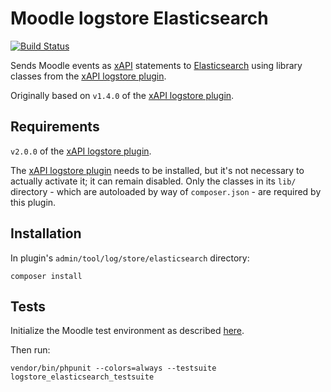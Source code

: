 # Moodle logstore Elasticsearch

[![Build Status](https://travis-ci.org/leo-learning/moodle-logstore-elasticsearch.svg?branch=master)](https://travis-ci.org/leo-learning/moodle-logstore-elasticsearch)

Sends Moodle events as [xAPI](http://tincanapi.com/overview/) statements to [Elasticsearch](https://www.elastic.co/products/elasticsearch) using library classes from the [xAPI logstore plugin](https://github.com/xAPI-vle/moodle-logstore_xapi).

Originally based on `v1.4.0` of the [xAPI logstore plugin](https://github.com/xAPI-vle/moodle-logstore_xapi).

## Requirements

`v2.0.0` of the [xAPI logstore plugin](https://github.com/xAPI-vle/moodle-logstore_xapi).

The [xAPI logstore plugin](https://github.com/xAPI-vle/moodle-logstore_xapi) needs to be installed, but it's not necessary to actually activate it; it can remain disabled. Only the classes in its `lib/` directory - which are autoloaded by way of `composer.json` - are required by this plugin.

## Installation

In plugin's `admin/tool/log/store/elasticsearch` directory:

```
composer install
```

## Tests

Initialize the Moodle test environment as described [here](https://docs.moodle.org/dev/PHPUnit).

Then run:

```
vendor/bin/phpunit --colors=always --testsuite logstore_elasticsearch_testsuite
```
